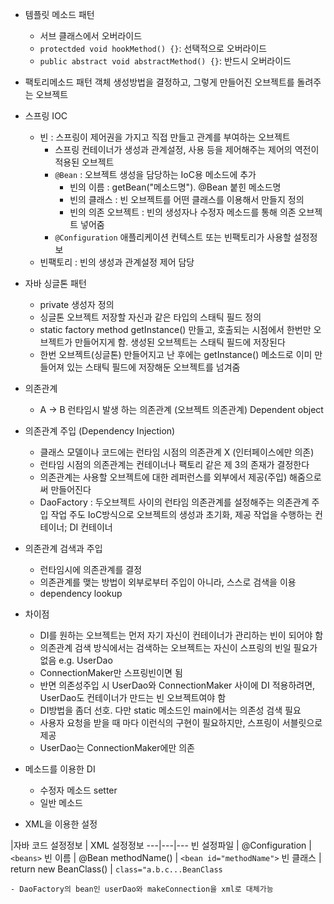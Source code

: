 
- 템플릿 메소드 패턴
  - 서브 클래스에서 오버라이드
  - `protectded void hookMethod() {}`: 선택적으로 오버라이드
  - `public abstract void abstractMethod() {}`: 반드시 오버라이드
  
- 팩토리메소드 패턴
객체 생성방법을 결정하고, 그렇게 만들어진 오브젝트를 돌려주는 오브젝트

- 스프링 IOC
    - 빈 : 스프링이 제어권을 가지고 직접 만들고 관계를 부여하는 오브젝트
        - 스프링 컨테이너가 생성과 관계설정, 사용 등을 제어해주는 제어의 역전이 적용된 오브젝트
        - `@Bean` : 오브젝트 생성을 담당하는 IoC용 메소드에 추가
            - 빈의 이름 : getBean("메소드명"). @Bean 붙힌 메소드명
            - 빈의 클래스 : 빈 오브젝트를 어떤 클래스를 이용해서 만들지 정의
            - 빈의 의존 오브젝트 : 빈의 생성자나 수정자 메소드를 통해 의존 오브젝트 넣어줌
        - `@Configuration` 애플리케이션 컨텍스트 또는 빈팩토리가 사용할 설정정보
    - 빈팩토리 : 빈의 생성과 관계설정 제어 담당

- 자바 싱글톤 패턴
    - private 생성자 정의
    - 싱글톤 오브젝트 저장할 자신과 같은 타입의 스태틱 필드 정의
    - static factory method getInstance() 만들고, 호출되는 시점에서
    한번만 오브젝트가 만들어지게 함. 생성된 오브젝트는 스태틱 필드에 저장된다
    - 한번 오브젝트(싱글톤) 만들어지고 난 후에는 getInstance() 메소드로 이미 만들어져 있는
    스태틱 필드에 저장해둔 오브젝트를 넘겨줌
    
- 의존관계
    - A -> B
    런타임시 발생 하는 의존관계 (오브젝트 의존관계)
    Dependent object
    
- 의존관계 주입 (Dependency Injection)
    - 클래스 모델이나 코드에는 런타임 시점의 의존관계 X (인터페이스에만 의존)
    - 런타임 시점의 의존관계는 컨테이너나 팩토리 같은 제 3의 존재가 결정한다
    - 의존관계는 사용할 오브젝트에 대한 레퍼런스를 외부에서 제공(주입) 해줌으로써 만들어진다
    - DaoFactory : 두오브젝트 사이의 런타임 의존관계를 설정해주는 의존관계 주입 작업 주도
        IoC방식으로 오브젝트의 생성과 초기화, 제공 작업을 수행하는 컨테이너; DI 컨테이너
        
- 의존관계 검색과 주입
    - 런타임시에 의존관계를 결정
    - 의존관계를 맺는 방법이 외부로부터 주입이 아니라, 스스로 검색을 이용
    - dependency lookup
    
- 차이점
    - DI를 원하는 오브젝트는 먼저 자기 자신이 컨테이너가 관리하는 빈이 되어야 함
    - 의존관계 검색 방식에서는 검색하는 오브젝트는 자신이 스프링의 빈일 필요가 없음 e.g. UserDao
    - ConnectionMaker만 스프링빈이면 됨
    - 반면 의존성주입 시 UserDao와 ConnectionMaker 사이에 DI 적용하려면, UserDao도 컨테이너가 만드는 빈 오브젝트여야 함
    - DI방법을 좀더 선호. 다만 static 메소드인 main에서는 의존성 검색 필요
    - 사용자 요청을 받을 때 마다 이런식의 구현이 필요하지만, 스프링이 서블릿으로 제공
    - UserDao는 ConnectionMaker에만 의존

- 메소드를 이용한 DI
    - 수정자 메소드 setter
    - 일반 메소드

- XML을 이용한 설정

|자바 코드 설정정보 | XML 설정정보
---|---|---
빈 설정파일 | @Configuration | `<beans>`
빈 이름 | @Bean methodName() | `<bean id="methodName">`
빈 클래스 | return new BeanClass() | `class="a.b.c...BeanClass`


    - DaoFactory의 bean인 userDao와 makeConnection을 xml로 대체가능